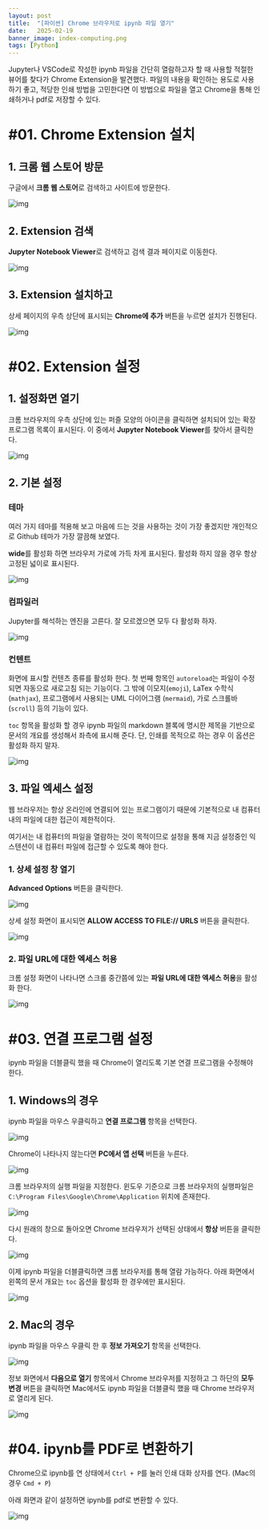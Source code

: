 ```yaml
---
layout: post
title:  "[파이썬] Chrome 브라우저로 ipynb 파일 열기"
date:   2025-02-19
banner_image: index-computing.png
tags: [Python]
---
```


Jupyter나 VSCode로 작성한 ipynb 파일을 간단히 열람하고자 할 때 사용할 적절한 뷰어를 찾다가 Chrome Extension을 발견했다. 파일의 내용을 확인하는 용도로 사용하기 좋고, 적당한 인쇄 방법을 고민한다면 이 방법으로 파일을 열고 Chrome을 통해 인쇄하거나 pdf로 저장할 수 있다.

<!--more-->

# #01. Chrome Extension 설치

## 1. 크롬 웹 스토어 방문

구글에서 **크롬 웹 스토어**로 검색하고 사이트에 방문한다.

![img](/images/posts/2025/0219/ipynb_viewer_01.png)

## 2. Extension 검색

**Jupyter Notebook Viewer**로 검색하고 검색 결과 페이지로 이동한다.

![img](/images/posts/2025/0219/ipynb_viewer_02.png)

## 3. Extension 설치하고

상세 페이지의 우측 상단에 표시되는 **Chrome에 추가** 버튼을 누르면 설치가 진행된다.

![img](/images/posts/2025/0219/ipynb_viewer_03.png)

# #02. Extension 설정

## 1. 설정화면 열기

크롬 브라우저의 우측 상단에 있는 퍼즐 모양의 아이콘을 클릭하면 설치되어 있는 확장 프로그램 목록이 표시된다. 이 중에서 **Jupyter Notebook Viewer**를 찾아서 클릭한다.

![img](/images/posts/2025/0219/ipynb_viewer_04.png)

## 2. 기본 설정

### 테마

여러 가지 테마를 적용해 보고 마음에 드는 것을 사용하는 것이 가장 좋겠지만 개인적으로 Github 테마가 가장 깔끔해 보였다.

**wide**를 활성화 하면 브라우저 가로에 가득 차게 표시된다. 활성화 하지 않을 경우 항상 고정된 넓이로 표시된다.

![img](/images/posts/2025/0219/ipynb_viewer_05.png)

### 컴파일러

Jupyter를 해석하는 엔진을 고른다. 잘 모르겠으면 모두 다 활성화 하자.

![img](/images/posts/2025/0219/ipynb_viewer_06.png)

### 컨텐트

화면에 표시할 컨텐츠 종류를 활성화 한다. 첫 번째 항목인 `autoreload`는 파일이 수정되면 자동으로 새로고침 되는 기능이다. 그 밖에 이모지(`emoji`), LaTex 수학식(`mathjax`), 프로그램에서 사용되는 UML 다이어그램 (`mermaid`), 가로 스크롤바(`scroll`) 등의 기능이 있다.

`toc` 항목을 활성화 할 경우 ipynb 파일의 markdown 블록에 명시한 제목을 기반으로 문서의 개요를 생성해서 좌측에 표시해 준다. 단, 인쇄를 목적으로 하는 경우 이 옵션은 활성화 하지 말자.

![img](/images/posts/2025/0219/ipynb_viewer_07.png)

## 3. 파일 엑세스 설정

웹 브라우저는 항상 온라인에 연결되어 있는 프로그램이기 때문에 기본적으로 내 컴퓨터 내의 파일에 대한 접근이 제한적이다.

여기서는 내 컴퓨터의 파일을 열람하는 것이 목적이므로 설정을 통해 지금 설정중인 익스텐션이 내 컴퓨터 파일에 접근할 수 있도록 해야 한다.

### 1. 상세 설정 창 열기

**Advanced Options** 버튼을 클릭한다.

![img](/images/posts/2025/0219/ipynb_viewer_08.png)

상세 설정 화면이 표시되면 **ALLOW ACCESS TO FILE:// URLS** 버튼을 클릭한다.

![img](/images/posts/2025/0219/ipynb_viewer_09.png)

### 2. 파일 URL에 대한 엑세스 허용

크롬 설정 화면이 나타나면 스크롤 중간쯤에 있는 **파일 URL에 대한 엑세스 허용**을 활성화 한다.

![img](/images/posts/2025/0219/ipynb_viewer_10.png)

# #03. 연결 프로그램 설정

ipynb 파일을 더블클릭 했을 때 Chrome이 열리도록 기본 연결 프로그램을 수정해야 한다.

## 1. Windows의 경우

ipynb 파일을 마우스 우클릭하고 **연결 프로그램** 항목을 선택한다.

![img](/images/posts/2025/0219/ipynb_viewer_11.png)

Chrome이 나타나지 않는다면 **PC에서 앱 선택** 버튼을 누른다.

![img](/images/posts/2025/0219/ipynb_viewer_12.png)

크롬 브라우저의 실행 파일을 지정한다. 윈도우 기준으로 크롬 브라우저의 실행파일은 `C:\Program Files\Google\Chrome\Application` 위치에 존재한다.

![img](/images/posts/2025/0219/ipynb_viewer_13.png)

다시 원래의 창으로 돌아오면 Chrome 브라우저가 선택된 상태에서 **항상** 버튼을 클릭한다.

![img](/images/posts/2025/0219/ipynb_viewer_14.png)

이제 ipynb 파일을 더블클릭하면 크롬 브라우저를 통해 열람 가능하다. 아래 화면에서 왼쪽의 문서 개요는 `toc` 옵션을 활성화 한 경우에만 표시된다.

![img](/images/posts/2025/0219/ipynb_viewer_15.png)

## 2. Mac의 경우

ipynb 파일을 마우스 우클릭 한 후 **정보 가져오기** 항목을 선택한다.

![img](/images/posts/2025/0219/ipynb_viewer_17.png)

정보 화면에서 **다음으로 열기** 항목에서 Chrome 브라우저를 지정하고 그 하단의 **모두 변경** 버튼을 클릭하면 Mac에서도 ipynb 파일을 더블클릭 했을 때 Chrome 브라우저로 열리게 된다.

![img](/images/posts/2025/0219/ipynb_viewer_18.png)

# #04. ipynb를 PDF로 변환하기

Chrome으로 ipynb를 연 상태에서 `Ctrl + P`를 눌러 인쇄 대화 상자를 연다. (Mac의 경우 `Cmd + P`)

아래 화면과 같이 설정하면 ipynb를 pdf로 변환할 수 있다.

![img](/images/posts/2025/0219/ipynb_viewer_16.png)